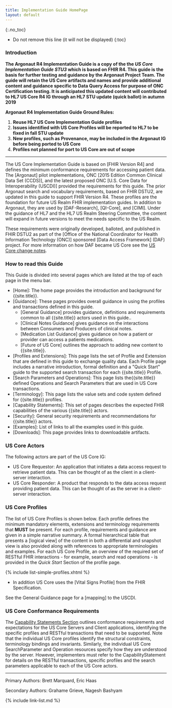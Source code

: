 ```yaml
---
title: Implementation Guide HomePage
layout: default
---
```


{:.no_toc}

<!-- TOC  the css styling for this is \pages\assets\css\project.css under 'markdown-toc'-->

* Do not remove this line (it will not be displayed)
{:toc}


<!-- end TOC -->

### Introduction

**The Argonaut R4 Implementation Guide is a copy of the the *US Core Implementation Guide STU3* which is based on FHIR R4.  This guide is the basis for further testing and guidance by the Argonaut Project Team.  The guide will retain the US Core artifacts and names and provide additional content and guidance specific to Data Query Access for purpose of ONC Certification testing. It is anticipated this updated content will contributed to HL7 US Core R4 IG through an HL7 STU update (quick ballot) in autumn 2019**

**Argonaut R4 Implementation Guide Ground Rules:**

1. **Reuse HL7 US Core Implementation Guide profiles**
1. **Issues identified with US Core Profiles will be reported to HL7 to be fixed in fall STU update**
1. **New profiles, such as Provenance, may be included in the Argonaut IG before being ported to US Core**
1. **Profiles not planned for port to US Core are out of scope**

---

The US Core Implementation Guide is based on [FHIR Version R4] and defines the minimum conformance requirements for accessing patient data. The [Argonaut] pilot implementations, ONC [2015 Edition Common Clinical Data Set (CCDS)], and the latest proposed ONC [U.S. Core Data for Interoperability (USCDI)] provided the requirements for this guide.  The prior Argonaut search and vocabulary requirements, based on FHIR DSTU2, are updated in this guide to support FHIR Version R4. These profiles are the foundation for future US Realm FHIR implementation guides. In addition to Argonaut, they are used by [DAF-Research], [QI-Core], and [CIMI].  Under the guidance of HL7 and the HL7 US Realm Steering Committee, the content will expand in future versions to meet the needs specific to the US Realm.

These requirements were originally developed, balloted, and published in FHIR DSTU2 as part of the [Office of the National Coordinator for Health Information Technology (ONC)] sponsored [Data Access Framework] (DAF) project. For more information on how DAF became US Core see the [US Core change notes](change-notes.html).

### How to read this Guide

This Guide is divided into several pages which are listed at the top of each page in the menu bar.

- [Home]\: The home page provides the introduction and background for {{site.title}}.
- [Guidance]\: These pages provides overall guidance in using the profiles and transactions defined in this guide.
  - [General Guidance] provides guidance, definitions and requirements common to all {{site.title}} actors used in this guide..
  -  [Clinical Notes Guidance] gives guidance on the interactions between Consumers and Producers of clinical notes.
  -  [Medication List Guidance] gives guidance on how a patient or provider can access a patients medications.
  -  [Future of US Core] outlines the approach to adding new content to {{site.title}}.
- [Profiles and Extensions]\: This page lists the set of Profile and Extension that are defined in this guide to exchange quality data. Each Profile page includes a narrative introduction, formal definition and a "Quick Start" guide to the supported search transaction for each {{site.title}} Profile.
- [Search Parameters and Operations]\: This page lists the{{site.title}} defined Operations and Search Parameters that are used in US Core transactions.
- [Terminology]\: This page lists the value sets and code system defined for {{site.title}} profiles.
- [Capability Statements]\: This set of pages describes the expected FHIR capabilities of the various {{site.title}} actors.
- [Security]\: General security requirements and recommendations for {{site.title}} actors.
- [Examples]\: List of links to all the examples used in this guide.
- [Downloads]\: This page provides links to downloadable artifacts.



### US Core Actors

The following actors are part of the US Core IG:

* US Core Requestor: An application that initiates a data access request to retrieve patient data. This can be thought of as the client in a client-server interaction.
* US Core Responder: A product that responds to the data access request providing patient data. This can be thought of as the server in a client-server interaction.


### US Core Profiles

The list of US Core Profiles is shown below.  Each profile defines the minimum mandatory elements, extensions and terminology requirements that **MUST** be present. For each profile, requirements and guidance are given in a simple narrative summary. A formal hierarchical table that presents a [logical view] of the content in both a differential and snapshot view is also provided along with references to appropriate terminologies and examples.  For each US Core Profile, an overview of the required set of RESTful FHIR interactions - for example, search and read operations - is provided in the *Quick Start* Section of the profile page.

{% include list-simple-profiles.xhtml %}

- In addition US Core uses the [Vital Signs Profile] from the FHIR Specification.

See the General Guidance page for a [mapping] to the USCDI.

### US Core Conformance Requirements

The [Capability Statements Section](capstatements.html) outlines conformance requirements and expectations for the US Core Servers and Client applications, identifying the specific profiles and RESTful transactions that need to be supported. Note that the individual US Core profiles identify the structural constraints, terminology bindings and invariants.  Similarly, the individual US Core SearchParameter and Operation resources specify how they are understood by the server. However, implementers must refer to the CapabilityStatement for details on the RESTful transactions, specific profiles and the search parameters applicable to each of the US Core actors.

----


Primary Authors: Brett Marquard, Eric Haas

Secondary Authors: Grahame Grieve, Nagesh Bashyam

{% include link-list.md %}
